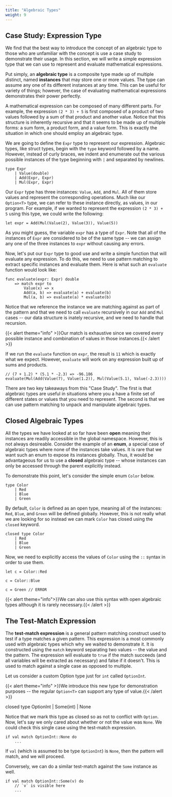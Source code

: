 ```yaml
---
title: "Algebraic Types"
weight: 9
---
```


## Case Study: Expression Type

We find that the best way to introduce the concept of an algebraic type to those who
are unfamiliar with the concept is use a case study to demonstrate their usage.  In
this section, we will write a simple expression type that we can use to represent
and evaluate mathematical expressions.

Put simply, an **algebraic type** is a composite type made up of multiple distinct,
named **instances** that may store one or more values.  The type can assume any one of
its different instances at any time.  This can be useful for variety of things; however,
the case of evaluating mathematical expressions demonstrates their power perfectly.

A mathematical expression can be composed of many different parts.  For example,
the expression `(2 * 3) + 5` is first composed of a product of two values followed
by a sum of that product and another value.  Notice that this structure is inherently
recursive and that it seems to be made up of multiple forms: a sum form, a product
form, and a value form.  This is exactly the situation in which one should employ an
algebraic type.  

We are going to define the `Expr` type to represent our expression.  Algebraic types,
like struct types, begin with the `type` keyword followed by a name.  However, instead
of curly braces, we indent and enumerate out the various possible instances of the type
beginning with `|` and separated by newlines.

    type Expr
        | Value(double)
        | Add(Expr, Expr)
        | Mul(Expr, Expr)

Our `Expr` type has three instances: `Value`, `Add`, and `Mul`.  All of them store values
and represent the corresponding operations. Much like our `Option<T>` type, we can refer
to these instance directly, as values, in our program.   For example, if we wanted to
represent the expression `(2 * 3) + 5` using this type, we could write the following:

    let expr = Add(Mul(Value(2), Value(3)), Value(5))

As you might guess, the variable `expr` has a type of `Expr`.  Note that all of the
instances of `Expr` are considered to be of the same type -- we can assign any one of the
three instances to `expr` without causing any errors.

Now, let's put our `Expr` type to good use and write a simple function that will evaluate
any expression.  To do this, we need to use pattern matching to extract specific instances
and evaluate them.  Here is what such an `evaluate` function would look like:

    func evaluate(expr: Expr) double
        => match expr to
            Value(x) => x
            Add(a, b) => evaluate(a) + evaluate(b)
            Mul(a, b) => evaluate(a) * evaluate(b)

Notice that we reference the instance we are matching against as part of the pattern and that
we need to call `evaluate` recursively in our `Add` and `Mul` cases -- our data structure is
inately recursive, and we need to handle that recursion.  

{{< alert theme="info" >}}Our match is exhaustive since we covered every possible instance and
combination of values in those instances.{{< /alert >}}

If we run the `evaluate` function on `expr`, the result is `11` which is exactly what we
expect.  However, `evaluate` will work on any expression built up of sums and products.

    // (7 + 1.2) * (5.1 * -2.3) => -96.186
    evaluate(Mul(Add(Value(7), Value(1.2)), Mul(Value(5.1), Value(-2.3))))

There are two key takeaways from this "Case Study".  The first is that algebraic types are
useful in situations where you a have a finite set of different states or values that you need
to represent.  The second is that we can use pattern matching to unpack and manipulate algebraic
types.  

## Closed Algebraic Types

All the types we have looked at so far have been **open** meaning their instances are readily
accessible in the global namespace.  However, this is not always desireable.  Consider the
example of an **enum**, a special case of algebraic types where none of the instances take values.
It is rare that we want such an enum to expose its instances globally.  Thus, it would be
advantageous for us to use a **closed** algebraic type -- whose instances can only be accessed
through the parent explicitly instead.

To demonstrate this point, let's consider the simple enum `Color` below.

    type Color
        | Red
        | Blue
        | Green

By default, `Color` is defined as an open type, meaning all of the instances: `Red`, `Blue`, and
`Green` will be defined globally.  However, this is not really what we are looking for so instead
we can mark `Color` has closed using the `closed` keyword.

    closed type Color
        | Red
        | Blue
        | Green

Now, we need to explicitly access the values of `Color` using the `::` syntax in order to use them.

    let c = Color::Red

    c = Color::Blue

    c = Green // ERROR

{{< alert theme="info">}}We can also use this syntax with open algebraic types although it is rarely
necessary.{{< /alert >}}

## The Test-Match Expression

The **test-match expression** is a general pattern matching construct used to test if a type matches
a given pattern.  This expression is a most commonly used with algebraic types which why we waited
to demonstrate it.  It is constructed using the `match` keyword separating two values -- the value
and the pattern.  The expression will evaluate to `true` if the match succeeds (and all variables will
be extracted as necessary) and false if it doesn't.  This is used to match against a single case as
opposed to multiple.

Let us consider a custom Option type just for `int` called `OptionInt`.

{{< alert theme="info" >}}We introduce this new type for demonstration purposes -- the regular `Option<T>`
can support any type of value.{{< /alert >}}

closed type OptionInt 
    | Some(int)
    | None

Notice that we mark this type as closed so as not to conflict with `Option`.  Now, let's say we
only cared about whether or not the value was `None`.  We could check this single case using the test-match
expression.

    if val match OptionInt::None do
        ...

If `val` (which is assumed to be type `OptionInt`) is `None`, then the pattern will match, and we will
proceed. 

Conversely, we can do a similar test-match against the `Some` instance as well.

    if val match OptionInt::Some(v) do
        // `v` is visible here
        ...
